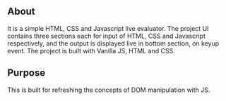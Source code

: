## About

It is a simple HTML, CSS and Javascript live evaluator.
The project UI contains three sections each for input of HTML, CSS and Javascript respectively, and the output is displayed live in bottom section, on keyup event.
The project is built with Vanilla JS, HTML and CSS.

## Purpose

This is built for refreshing the concepts of DOM manipulation with JS.
